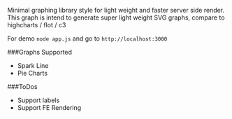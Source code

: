 Minimal graphing library style for light weight and faster server side render.  This graph is intend to generate super light weight SVG graphs, compare to highcharts / flot / c3

For demo ```node app.js``` and go to ```http://localhost:3000```

###Graphs Supported
 - Spark Line
 - Pie Charts

###ToDos
 - Support labels
 - Support FE Rendering
